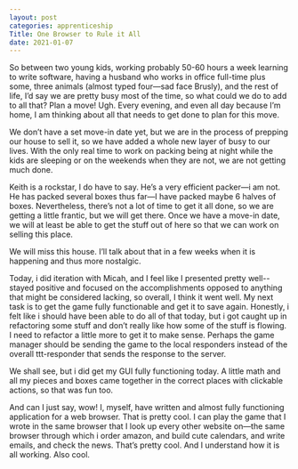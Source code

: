 ```yaml
---
layout: post 
categories: apprenticeship
Title: One Browser to Rule it All
date: 2021-01-07
---
```


So between two young kids, working probably 50-60 hours a week learning to write software, having a husband who works in office full-time plus some, three animals (almost typed four—sad face Brusly), and the rest of life, I’d say we are pretty busy most of the time, so what could we do to add to all that?  Plan a move!  Ugh.  Every evening, and even all day because I’m home, I am thinking about all that needs to get done to plan for this move.  

We don’t have a set move-in date yet, but we are in the process of prepping our house to sell it, so we have added a whole new layer of busy to our lives.  With the only real time to work on packing being at night while the kids are sleeping or on the weekends when they are not, we are not getting much done.  

Keith is a rockstar, I do have to say.  He’s a very efficient packer—i am not.  He has packed several boxes thus far—I have packed maybe 6 halves of boxes.  Nevertheless, there’s not a lot of time to get it all done, so we are getting a little frantic, but we will get there.  Once we have a move-in date, we will at least be able to get the stuff out of here so that we can work on selling this place.  

We will miss this house.  I’ll talk about that in a few weeks when it is happening and thus more nostalgic.  

Today, i did iteration with Micah, and I feel like I presented pretty well--stayed positive and focused on the accomplishments opposed to anything that might be considered lacking, so overall, I think it went well.  My next task is to get the game fully functionable and get it to save again.  Honestly, i felt like i should have been able to do all of that today, but i got caught up in refactoring some stuff and don’t really like how some of the stuff is flowing.  I need to refactor a little more to get it to make sense.  Perhaps the game manager should be sending the game to the local responders instead of the overall ttt-responder that sends the response to the server.  

We shall see, but i did get my GUI fully functioning today.  A little math and all my pieces and boxes came together in the correct places with clickable actions, so that was fun too.  

And can I just say, wow!  I, myself, have written and almost fully functioning application for a web browser.  That is pretty cool.  I can play the game that I wrote in the same browser that I look up every other website on—the same browser through which i order amazon, and build cute calendars, and write emails, and check the news.  That’s pretty cool.  And I understand how it is all working.  Also cool.


